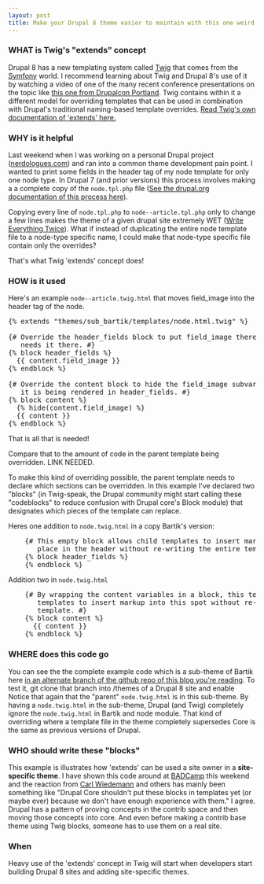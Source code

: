 ```yaml
--- 
layout: post
title: Make your Drupal 8 theme easier to maintain with this one weird trick (Twig's "extends" concept)
---
```


### WHAT is Twig's "extends" concept

Drupal 8 has a new templating system called [Twig](http://twig.sensiolabs.org/) that comes from the [Symfony](http://symfony.com/) world.
I recommend learning about Twig and Drupal 8's use of it by watching a video of one of the many recent conference presentations on the topic like [this one from Drupalcon Portland](https://portland2013.drupal.org/session/using-twig-new-template-engine-drupal-8).
Twig contains within it a different model for overriding templates that can be used in combination with Drupal's traditional naming-based template overrides.
[Read Twig's own documentation of 'extends' here.](http://twig.sensiolabs.org/doc/tags/extends.html)

### WHY is it helpful

Last weekend when I was working on a personal Drupal project ([nerdologues.com](http://nerdologues.com)) and ran into a common theme development pain point.
I wanted to print some fields in the header tag of my node template for only one node type.
In Drupal 7 (and prior versions) this process involves making a a complete copy of the `node.tpl.php` file ([See the drupal.org documentation of this process here](https://drupal.org/node/17565)).

Copying every line of `node.tpl.php` to `node--article.tpl.php` only to change a few lines makes the theme of a given drupal site extremely WET ([Write Everything Twice](http://en.wikipedia.org/wiki/Don't_repeat_yourself#DRY_vs_WET_solutions)).
What if instead of duplicating the entire node template file to a node-type specific name, I could make that node-type specific file contain only the overrides?

That's what Twig 'extends' concept does!

### HOW is it used

Here's an example `node--article.twig.html` that moves field_image into the header tag of the node.

<pre>
{% extends "themes/sub_bartik/templates/node.html.twig" %}

{# Override the header_fields block to put field_image there because this site
   needs it there. #}
{% block header_fields %}
  {{ content.field_image }}
{% endblock %}

{# Override the content block to hide the field_image subvariable because
   it is being rendered in header_fields. #}
{% block content %}
  {% hide(content.field_image) %}
  {{ content }}
{% endblock %}
</pre>

That is all that is needed!

Compare that to the amount of code in the parent template being overridden. LINK NEEDED.

To make this kind of overriding possible, the parent template needs to declare which sections can be overridden. In this example I've declared two "blocks" (in Twig-speak, the Drupal community might start calling these "codeblocks" to reduce confusion with Drupal core's Block module) that designates which pieces of the template can replace.

Heres one addition to `node.twig.html` in a copy Bartik's version:

<pre>
    {# This empty block allows child templates to insert markup into this
       place in the header without re-writing the entire template. #}
    {% block header_fields %}
    {% endblock %}
</pre>

Addition two in `node.twig.html`
<pre>
    {# By wrapping the content variables in a block, this template allows child
       templates to insert markup into this spot without re-writing the entire
       template. #}
    {% block content %}
      {{ content }}
    {% endblock %}
</pre>

### WHERE does this code go

You can see the the complete example code which is a sub-theme of Bartik here [in an alternate branch of the github repo of this blog you're reading](https://github.com/stevector/stevector.github.io/tree/twig-extends-example).
To test it, git clone that branch into /themes of a Drupal 8 site and enable  Notice that again that the "parent" `node.twig.html` is in this sub-theme.
By having a `node.twig.html` in the sub-theme, Drupal (and Twig) completely ignore the `node.twig.html` in Bartik and node module.
That kind of overriding where a template file in the theme completely supersedes Core is the same as previous versions of Drupal.

### WHO should write these "blocks"

This example is illustrates how 'extends' can be used a site owner in a **site-specific theme**.
I have shown this code around at [BADCamp](http://2013.badcamp.net/) this weekend and the reaction from [Carl Wiedemann](https://twitter.com/c4rl) and others has mainly been something like "Drupal Core shouldn't put these blocks in templates yet (or maybe ever) because we don't have enough experience with them."
I agree.
Drupal has a pattern of proving concepts in the contrib space and then moving those concepts into core.
And even before making a contrib base theme using Twig blocks, someone has to use them on a real site.

### When 

Heavy use of the 'extends' concept in Twig will start when developers start building Drupal 8 sites and adding site-specific themes.

